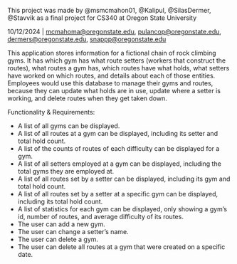 This project was made by @msmcmahon01, @Kalipul, @SilasDermer, @Stavvik as a final project for CS340 at Oregon State University

10/12/2024 | mcmahoma@oregonstate.edu, pulancop@oregonstate.edu, dermers@oregonstate.edu, snappp@oregonstate.edu

This application stores information for a fictional chain of rock climbing gyms. It has which gym has what route setters
(workers that construct the routes), what routes a gym has, which routes have what holds, what setters have worked on which
routes, and details about each of those entities. Employees would use this database to manage their gyms and routes, because
they can update what holds are in use, update where a setter is working, and delete routes when they get taken down.

Functionality & Requirements:
- A list of all gyms can be displayed.
- A list of all routes at a gym can be displayed, including its setter and total hold count.
- A list of the counts of routes of each difficulty can be displayed for a gym.
- A list of all setters employed at a gym can be displayed, including the total gyms they are employed at.
- A list of all routes set by a setter can be displayed, including its gym and total hold count.
- A list of all routes set by a setter at a specific gym can be displayed, including its total hold count.
- A list of statistics for each gym can be displayed, only showing a gym’s id, number of routes, and average difficulty of its routes.
- The user can add a new gym.
- The user can change a setter’s name.
- The user can delete a gym.
- The user can delete all routes at a gym that were created on a specific date.
